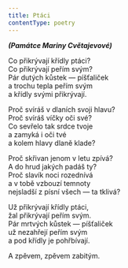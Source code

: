 ```yaml
---
title: Ptáci
contentType: poetry
---
```


**_(Památce Mariny Cvětajevové)_**

Co přikrývají křídly ptáci?  
Co přikrývají peřím svým?  
Pár dutých kůstek — píšťaliček  
a trochu tepla peřím svým  
a křídly svými přikrývají.

Proč svíráš v dlaních svoji hlavu?  
Proč svíráš víčky oči své?  
Co sevřelo tak srdce tvoje  
a zamyká i oči tvé  
a kolem hlavy dlaně klade?

Proč skřivan jenom v letu zpívá?  
A do hrud jakých padáš ty?  
Proč slavík noci rozednívá  
a v tobě vzbouzí temnoty  
nejsladší z písní všech — ta tklivá?

Už přikrývají křídly ptáci,  
žal přikrývají peřím svým.  
Pár mrtvých kůstek — píšťaliček  
už nezahřejí peřím svým  
a pod křídly je pohřbívají.

A zpěvem, zpěvem zabitým.
